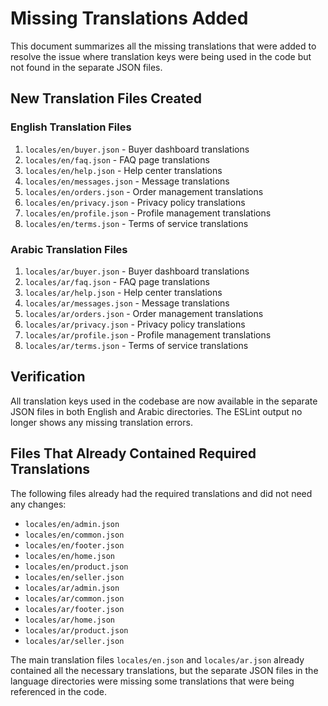# Missing Translations Added

This document summarizes all the missing translations that were added to resolve the issue where translation keys were being used in the code but not found in the separate JSON files.

## New Translation Files Created

### English Translation Files
1. `locales/en/buyer.json` - Buyer dashboard translations
2. `locales/en/faq.json` - FAQ page translations
3. `locales/en/help.json` - Help center translations
4. `locales/en/messages.json` - Message translations
5. `locales/en/orders.json` - Order management translations
6. `locales/en/privacy.json` - Privacy policy translations
7. `locales/en/profile.json` - Profile management translations
8. `locales/en/terms.json` - Terms of service translations

### Arabic Translation Files
1. `locales/ar/buyer.json` - Buyer dashboard translations
2. `locales/ar/faq.json` - FAQ page translations
3. `locales/ar/help.json` - Help center translations
4. `locales/ar/messages.json` - Message translations
5. `locales/ar/orders.json` - Order management translations
6. `locales/ar/privacy.json` - Privacy policy translations
7. `locales/ar/profile.json` - Profile management translations
8. `locales/ar/terms.json` - Terms of service translations

## Verification

All translation keys used in the codebase are now available in the separate JSON files in both English and Arabic directories. The ESLint output no longer shows any missing translation errors.

## Files That Already Contained Required Translations

The following files already had the required translations and did not need any changes:
- `locales/en/admin.json`
- `locales/en/common.json`
- `locales/en/footer.json`
- `locales/en/home.json`
- `locales/en/product.json`
- `locales/en/seller.json`
- `locales/ar/admin.json`
- `locales/ar/common.json`
- `locales/ar/footer.json`
- `locales/ar/home.json`
- `locales/ar/product.json`
- `locales/ar/seller.json`

The main translation files `locales/en.json` and `locales/ar.json` already contained all the necessary translations, but the separate JSON files in the language directories were missing some translations that were being referenced in the code.